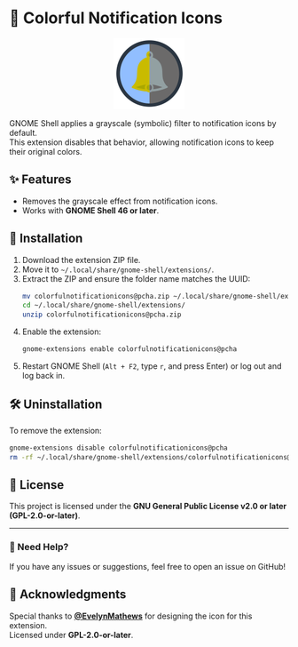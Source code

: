 # 🎨 Colorful Notification Icons

<div align="center">
  <img src="icon.svg" alt="Extension Icon" width="128px">
</div>


GNOME Shell applies a grayscale (symbolic) filter to notification icons by default.  
This extension disables that behavior, allowing notification icons to keep their original colors.

## ✨ Features
- Removes the grayscale effect from notification icons.
- Works with **GNOME Shell 46 or later**.

## 🔧 Installation
1. Download the extension ZIP file.
2. Move it to `~/.local/share/gnome-shell/extensions/`.
3. Extract the ZIP and ensure the folder name matches the UUID:  
   ```bash
   mv colorfulnotificationicons@pcha.zip ~/.local/share/gnome-shell/extensions/
   cd ~/.local/share/gnome-shell/extensions/
   unzip colorfulnotificationicons@pcha.zip
   ```
4. Enable the extension:
   ```bash
   gnome-extensions enable colorfulnotificationicons@pcha
   ```
5. Restart GNOME Shell (`Alt + F2`, type `r`, and press Enter) or log out and log back in.

## 🛠️ Uninstallation
To remove the extension:
```bash
gnome-extensions disable colorfulnotificationicons@pcha
rm -rf ~/.local/share/gnome-shell/extensions/colorfulnotificationicons@pcha
```

## 📜 License
This project is licensed under the **GNU General Public License v2.0 or later (GPL-2.0-or-later)**.

---

### 📩 Need Help?  
If you have any issues or suggestions, feel free to open an issue on GitHub!

## 🙌 Acknowledgments
Special thanks to **[@EvelynMathews](https://evelynmathews.my.canva.site/portfolio)** for designing the icon for this extension.  
Licensed under **GPL-2.0-or-later**.